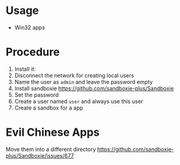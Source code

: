 # Usage

+ Win32 apps

# Procedure

1. Install it:
1. Disconnect the network for creating local users
1. Name the user as `admin` and leave the password empty
1. Install sandboxie https://github.com/sandboxie-plus/Sandboxie
1. Set the password
1. Create a user named `user` and always use this user
1. Create a sandbox for a app

# Evil Chinese Apps

Move them into a different directory https://github.com/sandboxie-plus/Sandboxie/issues/677
